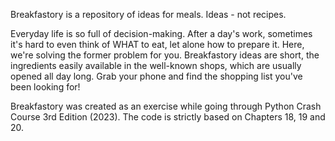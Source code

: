 Breakfastory is a repository of ideas for meals. Ideas - not recipes.

Everyday life is so full of decision-making. After a day's work, sometimes it's hard to even think of WHAT to eat, let alone how to prepare it. Here, we're solving the former problem for you. Breakfastory ideas are short, the ingredients easily available in the well-known shops, which are usually opened all day long. Grab your phone and find the shopping list you've been looking for!

Breakfastory was created as an exercise while going through Python Crash Course 3rd Edition (2023). The code is strictly based on Chapters 18, 19 and 20.